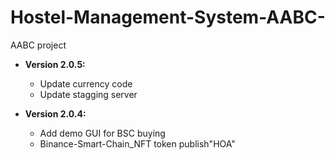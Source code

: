 # Hostel-Management-System-AABC-
AABC project 
  * **Version 2.0.5:**
    * Update currency code
    * Update stagging server

  * **Version 2.0.4:**
    * Add demo GUI for BSC buying
    * Binance-Smart-Chain_NFT token publish"HOA"
